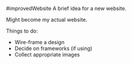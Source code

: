 #improvedWebsite
A brief idea for a new website.

Might become my actual website. 

Things to do: 
- Wire-frame a design
- Decide on frameworks (if using)
- Collect appropriate images
